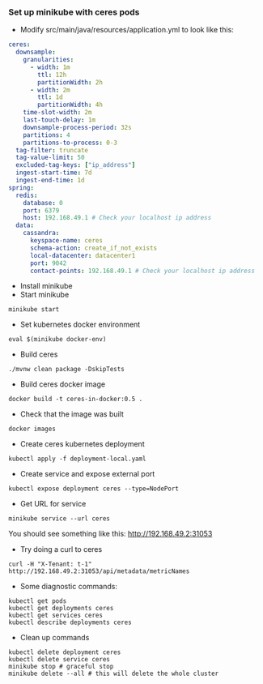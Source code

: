 ### Set up minikube with ceres pods

* Modify src/main/java/resources/application.yml to look like this:
```yaml
ceres:
  downsample:
    granularities:
      - width: 1m
        ttl: 12h
        partitionWidth: 2h
      - width: 2m
        ttl: 1d
        partitionWidth: 4h
    time-slot-width: 2m
    last-touch-delay: 1m
    downsample-process-period: 32s
    partitions: 4
    partitions-to-process: 0-3
  tag-filter: truncate
  tag-value-limit: 50
  excluded-tag-keys: ["ip_address"]
  ingest-start-time: 7d
  ingest-end-time: 1d
spring:
  redis:
    database: 0
    port: 6379
    host: 192.168.49.1 # Check your localhost ip address
  data:
    cassandra:
      keyspace-name: ceres
      schema-action: create_if_not_exists
      local-datacenter: datacenter1
      port: 9042
      contact-points: 192.168.49.1 # Check your localhost ip address
```
* Install minikube
* Start minikube
```shell script
minikube start
```
* Set kubernetes docker environment
```shell script
eval $(minikube docker-env)
```
* Build ceres
```shell script
./mvnw clean package -DskipTests
```
* Build ceres docker image
```shell script
docker build -t ceres-in-docker:0.5 .
```
* Check that the image was built
```shell script
docker images
```
* Create ceres kubernetes deployment
```shell script
kubectl apply -f deployment-local.yaml
```
* Create service and expose external port
```shell script
kubectl expose deployment ceres --type=NodePort
```
* Get URL for service
```shell script
minikube service --url ceres
```
You should see something like this:
http://192.168.49.2:31053

* Try doing a curl to ceres
```shell script
curl -H "X-Tenant: t-1" http://192.168.49.2:31053/api/metadata/metricNames
```
* Some diagnostic commands:
```shell script
kubectl get pods
kubectl get deployments ceres
kubectl get services ceres
kubectl describe deployments ceres
```
* Clean up commands
```shell script
kubectl delete deployment ceres
kubectl delete service ceres
minikube stop # graceful stop
minikube delete --all # this will delete the whole cluster
```
